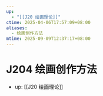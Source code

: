 ```yaml
---
up:
  - "[[J20 绘画理论]]"
ctime: 2025-04-06T17:57:09+08:00
aliases:
  - 绘画创作方法
mtime: 2025-09-09T12:37:17+08:00
---
```


# J204 绘画创作方法

- up: [[J20 绘画理论]]
